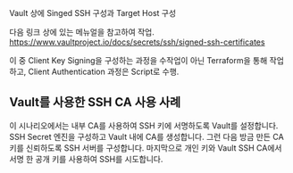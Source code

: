 Vault 상에 Singed SSH 구성과 Target Host 구성


다음 링크 상에 있는 메뉴얼을 참고하여 작업.
https://www.vaultproject.io/docs/secrets/ssh/signed-ssh-certificates

이 중 Client Key Signing을 구성하는 과정을 수작업이 아닌 Terraform을 통해 작업하고, Client Authentication 과정은 Script로 수행.




## Vault를 사용한 SSH CA 사용 사례

이 시나리오에서는 내부 CA를 사용하여 SSH 키에 서명하도록 Vault를 설정합니다. SSH Secret 엔진을 구성하고 Vault 내에 CA를 생성합니다. 
그런 다음 방금 만든 CA 키를 신뢰하도록 SSH 서버를 구성합니다. 마지막으로 개인 키와 Vault SSH CA에서 서명 한 공개 키를 사용하여 SSH를 시도합니다.
